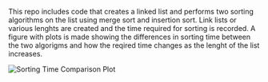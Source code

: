 This repo includes code that creates a linked list and performs two sorting algorithms on the list using merge sort and insertion sort.
Link lists or various lenghts are created and the time required for sorting is recorded.
A figure with plots is made showing the differences in sorting time between the two algorigms and how the reqired time changes as the lenght of the list increases.

![Sorting Time Comparison Plot]('SortingTimeComparisonPlot.png')
